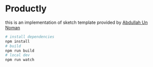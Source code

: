 # Productly
this is an implementation of sketch template provided by [Abdullah Un Noman ](https://dribbble.com/unnoman)

```sh
# install dependencies
npm install
# build 
npm run build
# local dev
npm run watch
```
